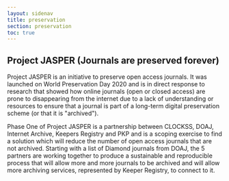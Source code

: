 ```yaml
---
layout: sidenav
title: preservation
section: preservation
toc: true
---
```


## Project JASPER (Journals are preserved forever)

Project JASPER is an initiative to preserve open access journals. It was launched on World Preservation Day 2020 and is in direct response to research that showed how online journals (open or closed access) are prone to disappearing from the internet due to a lack of understanding or resources to ensure that a journal is part of a long-term digital preservation scheme (or that it is "archived").

Phase One of Project JASPER is a partnership between CLOCKSS, DOAJ, Internet Archive, Keepers Registry and PKP and is a scoping exercise to find a solution which will reduce the number of open access journals that are not archived. Starting with a list of Diamond journals from DOAJ, the 5 partners are working together to produce a sustainable and reproducible process that will allow more and more journals to be archived and will allow more archiving services, represented by Keeper Registry, to connect to it.

